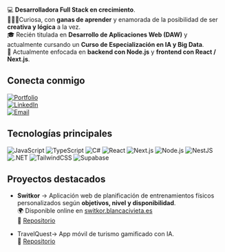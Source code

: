 💻 **Desarrolladora Full Stack en crecimiento**.  
🙋🏻‍♀️Curiosa, con **ganas de aprender** y enamorada de la posibilidad de ser **creativa y lógica** a la vez.   
🎓 Recién titulada en **Desarrollo de Aplicaciones Web (DAW)** y actualmente cursando un **Curso de Especialización en IA y Big Data**.  
🚀 Actualmente enfocada en **backend con Node.js** y **frontend con React / Next.js**.  




## Conecta conmigo
[![Portfolio](https://img.shields.io/badge/🌍%20Portfolio-blancacivieta.es-blue)](https://blancacivieta.es)  
[![LinkedIn](https://img.shields.io/badge/LinkedIn-Blanca%20Civieta-blue?logo=linkedin)](https://linkedin.com/in/blanca-civieta-bermejo-9104a1348/)   
[![Email](https://img.shields.io/badge/Email-blancacivieta%40gmail.com-red?logo=gmail)](mailto:blancacivieta@gmail.com) 




## Tecnologías principales
![JavaScript](https://img.shields.io/badge/JavaScript-F7DF1E?logo=javascript&logoColor=black)
![TypeScript](https://img.shields.io/badge/TypeScript-3178C6?logo=typescript&logoColor=white)
![C#](https://img.shields.io/badge/C%23-239120?logo=c-sharp&logoColor=white)
![React](https://img.shields.io/badge/React-20232A?logo=react&logoColor=61DAFB)
![Next.js](https://img.shields.io/badge/Next.js-000000?logo=nextdotjs&logoColor=white)
![Node.js](https://img.shields.io/badge/Node.js-339933?logo=node.js&logoColor=white)
![NestJS](https://img.shields.io/badge/NestJS-E0234E?logo=nestjs&logoColor=white)
![.NET](https://img.shields.io/badge/.NET-512BD4?logo=dotnet&logoColor=white)
![TailwindCSS](https://img.shields.io/badge/TailwindCSS-06B6D4?logo=tailwindcss&logoColor=white)
![Supabase](https://img.shields.io/badge/Supabase-3ECF8E?logo=supabase&logoColor=white)




## Proyectos destacados
- **Switkor** → Aplicación web de planificación de entrenamientos físicos personalizados según **objetivos, nivel y disponibilidad**.  
  🌍 Disponible online en [switkor.blancacivieta.es](https://switkor.blancacivieta.es)  
  🔗 [Repositorio](https://github.com/BCivieta/Switkor)  

- TravelQuest→ App móvil de turismo gamificado con IA.  
  🔗 [Repositorio](https://github.com/BCivieta/TravelQuest)  
 

